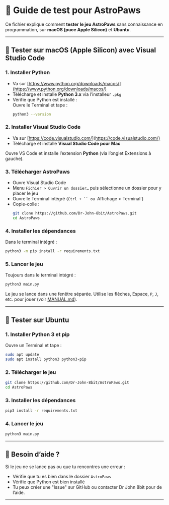 # 🧪 Guide de test pour AstroPaws

Ce fichier explique comment **tester le jeu AstroPaws** sans connaissance en programmation, sur **macOS (puce Apple Silicon)** et **Ubuntu**.

---

## 🍎 Tester sur macOS (Apple Silicon) avec Visual Studio Code

### 1. Installer Python

- Va sur [https://www.python.org/downloads/macos/](https://www.python.org/downloads/macos/)
- Télécharge et installe **Python 3.x** via l’installeur `.pkg`
- Vérifie que Python est installé :  
  Ouvre le Terminal et tape :
  ```bash
  python3 --version
  ```

### 2. Installer Visual Studio Code

- Va sur [https://code.visualstudio.com/](https://code.visualstudio.com/)
- Télécharge et installe **Visual Studio Code pour Mac**

Ouvre VS Code et installe l’extension **Python** (via l’onglet Extensions à gauche).

### 3. Télécharger AstroPaws

- Ouvre Visual Studio Code
- Menu `Fichier > Ouvrir un dossier…` puis sélectionne un dossier pour y placer le jeu
- Ouvre le Terminal intégré (`Ctrl + `` ou `Affichage > Terminal`)
- Copie-colle :
  ```bash
  git clone https://github.com/Dr-John-8bit/AstroPaws.git
  cd AstroPaws
  ```

### 4. Installer les dépendances

Dans le terminal intégré :
```bash
python3 -m pip install -r requirements.txt
```

### 5. Lancer le jeu

Toujours dans le terminal intégré :
```bash
python3 main.py
```

Le jeu se lance dans une fenêtre séparée. Utilise les flèches, Espace, `P`, `J`, etc. pour jouer (voir [MANUAL.md](MANUAL.md)).

---

## 🐧 Tester sur Ubuntu

### 1. Installer Python 3 et pip

Ouvre un Terminal et tape :
```bash
sudo apt update
sudo apt install python3 python3-pip
```

### 2. Télécharger le jeu

```bash
git clone https://github.com/Dr-John-8bit/AstroPaws.git
cd AstroPaws
```

### 3. Installer les dépendances

```bash
pip3 install -r requirements.txt
```

### 4. Lancer le jeu

```bash
python3 main.py
```

---

## 🛟 Besoin d’aide ?

Si le jeu ne se lance pas ou que tu rencontres une erreur :
- Vérifie que tu es bien dans le dossier `AstroPaws`
- Vérifie que Python est bien installé
- Tu peux créer une "Issue" sur GitHub ou contacter Dr John 8bit pour de l’aide.

---